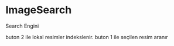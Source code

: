 # ImageSearch
Search Engini

buton 2 ile lokal resimler indekslenir. buton 1 ile seçilen resim aranır
